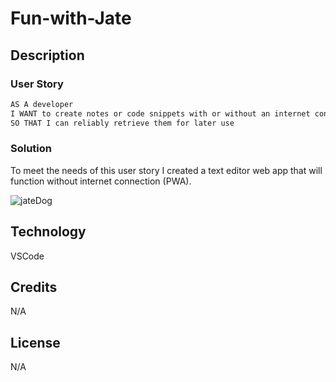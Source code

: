 # Fun-with-Jate
## Description
### User Story

```md
AS A developer
I WANT to create notes or code snippets with or without an internet connection
SO THAT I can reliably retrieve them for later use
```
### Solution
To meet the needs of this user story I created a text editor web app that will function without internet connection (PWA).

![jateDog](https://user-images.githubusercontent.com/117662089/235779478-99a54d24-4741-4af5-a324-fbd6f43973d5.png)




## Technology
VSCode

## Credits
N/A

## License 
N/A
